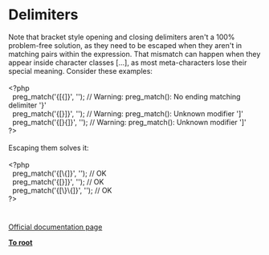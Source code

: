 # Delimiters




<div class="phpcode"><span class="html">
Note that bracket style opening and closing delimiters aren&apos;t a 100% problem-free solution, as they need to be escaped when they aren&apos;t in matching pairs within the expression. That mismatch can happen when they appear inside character classes [...], as most meta-characters lose their special meaning. Consider these examples:<br><br><span class="default">&lt;?php<br>&#xA0; preg_match</span><span class="keyword">(</span><span class="string">&apos;{[{]}&apos;</span><span class="keyword">, </span><span class="string">&apos;&apos;</span><span class="keyword">); </span><span class="comment">// Warning: preg_match(): No ending matching delimiter &apos;}&apos;<br>&#xA0; </span><span class="default">preg_match</span><span class="keyword">(</span><span class="string">&apos;{[}]}&apos;</span><span class="keyword">, </span><span class="string">&apos;&apos;</span><span class="keyword">); </span><span class="comment">// Warning: preg_match(): Unknown modifier &apos;]&apos;<br>&#xA0; </span><span class="default">preg_match</span><span class="keyword">(</span><span class="string">&apos;{[}{]}&apos;</span><span class="keyword">, </span><span class="string">&apos;&apos;</span><span class="keyword">); </span><span class="comment">// Warning: preg_match(): Unknown modifier &apos;]&apos;<br></span><span class="default">?&gt;<br></span><br>Escaping them solves it:<br><br><span class="default">&lt;?php<br>&#xA0; preg_match</span><span class="keyword">(</span><span class="string">&apos;{[\{]}&apos;</span><span class="keyword">, </span><span class="string">&apos;&apos;</span><span class="keyword">); </span><span class="comment">// OK<br>&#xA0; </span><span class="default">preg_match</span><span class="keyword">(</span><span class="string">&apos;{[}]}&apos;</span><span class="keyword">, </span><span class="string">&apos;&apos;</span><span class="keyword">); </span><span class="comment">// OK<br>&#xA0; </span><span class="default">preg_match</span><span class="keyword">(</span><span class="string">&apos;{[\}\{]}&apos;</span><span class="keyword">, </span><span class="string">&apos;&apos;</span><span class="keyword">); </span><span class="comment">// OK<br></span><span class="default">?&gt;</span>
</span>
</div>
  

#

[Official documentation page](https://www.php.net/manual/en/regexp.reference.delimiters.php)

**[To root](/README.md)**